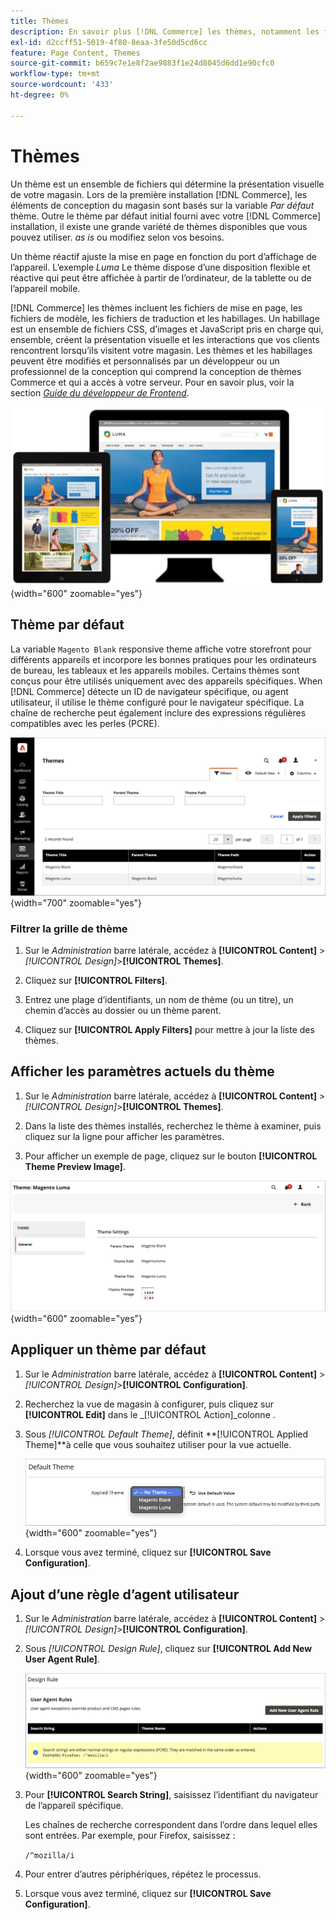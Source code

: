 ```yaml
---
title: Thèmes
description: En savoir plus [!DNL Commerce] les thèmes, notamment les fichiers de mise en page, les fichiers de modèle, les fichiers de traduction et les habillages qui définissent l’aspect de votre magasin.
exl-id: d2ccff51-5019-4f80-8eaa-3fe50d5cd6cc
feature: Page Content, Themes
source-git-commit: b659c7e1e8f2ae9883f1e24d8045d6dd1e90cfc0
workflow-type: tm+mt
source-wordcount: '433'
ht-degree: 0%

---
```


# Thèmes

Un thème est un ensemble de fichiers qui détermine la présentation visuelle de votre magasin. Lors de la première installation [!DNL Commerce], les éléments de conception du magasin sont basés sur la variable _Par défaut_ thème. Outre le thème par défaut initial fourni avec votre [!DNL Commerce] installation, il existe une grande variété de thèmes disponibles que vous pouvez utiliser. _as is_ ou modifiez selon vos besoins.

Un thème réactif ajuste la mise en page en fonction du port d’affichage de l’appareil. L’exemple _Luma_ Le thème dispose d’une disposition flexible et réactive qui peut être affichée à partir de l’ordinateur, de la tablette ou de l’appareil mobile.

[!DNL Commerce] les thèmes incluent les fichiers de mise en page, les fichiers de modèle, les fichiers de traduction et les habillages. Un habillage est un ensemble de fichiers CSS, d’images et JavaScript pris en charge qui, ensemble, créent la présentation visuelle et les interactions que vos clients rencontrent lorsqu’ils visitent votre magasin. Les thèmes et les habillages peuvent être modifiés et personnalisés par un développeur ou un professionnel de la conception qui comprend la conception de thèmes Commerce et qui a accès à votre serveur. Pour en savoir plus, voir la section [_Guide du développeur de Frontend_](https://developer.adobe.com/commerce/frontend-core/guide/themes/).

![Thème Luma](./assets/design-responsive.png){width="600" zoomable="yes"}

## Thème par défaut

La variable `Magento Blank` responsive theme affiche votre storefront pour différents appareils et incorpore les bonnes pratiques pour les ordinateurs de bureau, les tableaux et les appareils mobiles. Certains thèmes sont conçus pour être utilisés uniquement avec des appareils spécifiques. When [!DNL Commerce] détecte un ID de navigateur spécifique, ou agent utilisateur, il utilise le thème configuré pour le navigateur spécifique. La chaîne de recherche peut également inclure des expressions régulières compatibles avec les perles (PCRE).

![Thèmes](./assets/themes.png){width="700" zoomable="yes"}

### Filtrer la grille de thème

1. Sur le _Administration_ barre latérale, accédez à **[!UICONTROL Content]** > _[!UICONTROL Design]_>**[!UICONTROL Themes]**.

1. Cliquez sur **[!UICONTROL Filters]**.

1. Entrez une plage d’identifiants, un nom de thème (ou un titre), un chemin d’accès au dossier ou un thème parent.

1. Cliquez sur **[!UICONTROL Apply Filters]** pour mettre à jour la liste des thèmes.

## Afficher les paramètres actuels du thème

1. Sur le _Administration_ barre latérale, accédez à **[!UICONTROL Content]** > _[!UICONTROL Design]_>**[!UICONTROL Themes]**.

1. Dans la liste des thèmes installés, recherchez le thème à examiner, puis cliquez sur la ligne pour afficher les paramètres.

1. Pour afficher un exemple de page, cliquez sur le bouton **[!UICONTROL Theme Preview Image]**.

![Thème Aperçu](./assets/theme-settings.png){width="600" zoomable="yes"}

## Appliquer un thème par défaut

1. Sur le _Administration_ barre latérale, accédez à **[!UICONTROL Content]** > _[!UICONTROL Design]_>**[!UICONTROL Configuration]**.

1. Recherchez la vue de magasin à configurer, puis cliquez sur **[!UICONTROL Edit]** dans le _[!UICONTROL Action]_colonne .

1. Sous _[!UICONTROL Default Theme]_, définit **[!UICONTROL Applied Theme]**à celle que vous souhaitez utiliser pour la vue actuelle.

   ![Thème appliqué](./assets/theme-default-apply.png){width="600" zoomable="yes"}

1. Lorsque vous avez terminé, cliquez sur **[!UICONTROL Save Configuration]**.

## Ajout d’une règle d’agent utilisateur

1. Sur le _Administration_ barre latérale, accédez à **[!UICONTROL Content]** > _[!UICONTROL Design]_>**[!UICONTROL Configuration]**.

1. Sous _[!UICONTROL Design Rule]_, cliquez sur **[!UICONTROL Add New User Agent Rule]**.

   ![Règle de conception](./assets/theme-design-rule.png){width="600" zoomable="yes"}

1. Pour **[!UICONTROL Search String]**, saisissez l’identifiant du navigateur de l’appareil spécifique.

   Les chaînes de recherche correspondent dans l’ordre dans lequel elles sont entrées. Par exemple, pour Firefox, saisissez :

   `/^mozilla/i`

1. Pour entrer d’autres périphériques, répétez le processus.

1. Lorsque vous avez terminé, cliquez sur **[!UICONTROL Save Configuration]**.
